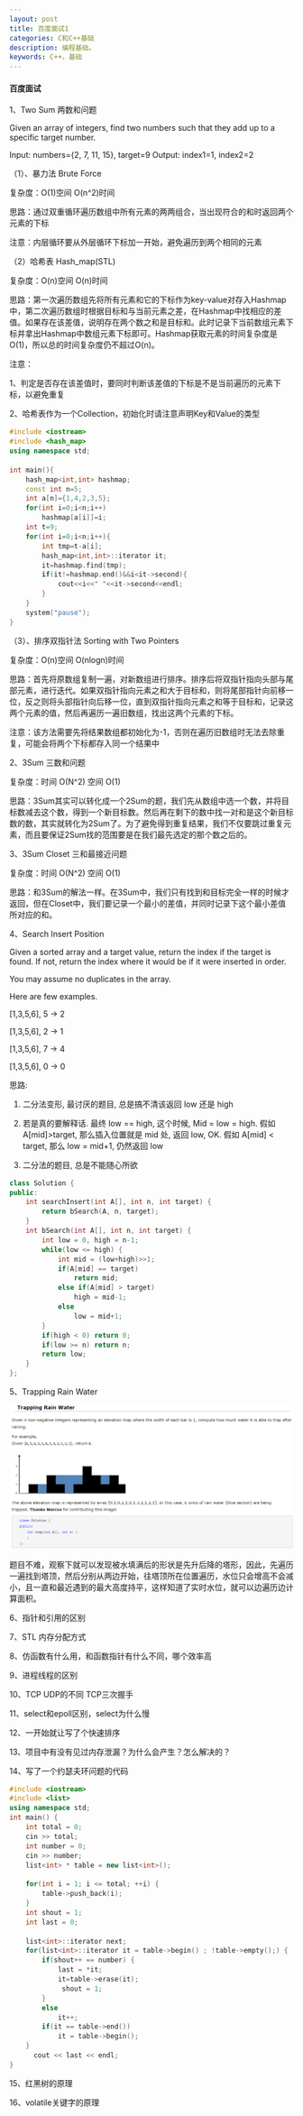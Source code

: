 ```yaml
---
layout: post
title: 百度面试1
categories: C和C++基础
description: 编程基础。
keywords: C++，基础
---
```


#### 百度面试

1、Two Sum 两数和问题

Given an array of integers, find two numbers such that they add up to a specific target number.

Input: numbers={2, 7, 11, 15}, target=9 Output: index1=1, index2=2

（1）、暴力法 Brute Force

复杂度：O(1)空间 O(n^2)时间

思路：通过双重循环遍历数组中所有元素的两两组合，当出现符合的和时返回两个元素的下标

注意：内层循环要从外层循环下标加一开始，避免遍历到两个相同的元素

（2）哈希表 Hash_map(STL)

复杂度：O(n)空间 O(n)时间

思路：第一次遍历数组先将所有元素和它的下标作为key-value对存入Hashmap中，第二次遍历数组时根据目标和与当前元素之差，在Hashmap中找相应的差值。如果存在该差值，说明存在两个数之和是目标和。此时记录下当前数组元素下标并拿出Hashmap中数组元素下标即可。Hashmap获取元素的时间复杂度是O(1)，所以总的时间复杂度仍不超过O(n)。

注意：

1、判定是否存在该差值时，要同时判断该差值的下标是不是当前遍历的元素下标，以避免重复

2、哈希表作为一个Collection，初始化时请注意声明Key和Value的类型

```cpp
#include <iostream>
#include <hash_map>
using namespace std;

int main(){
	hash_map<int,int> hashmap;
	const int n=5;
	int a[n]={1,4,2,3,5};
	for(int i=0;i<n;i++)
		hashmap[a[i]]=i;
	int t=9;
	for(int i=0;i<n;i++){
		int tmp=t-a[i];
		hash_map<int,int>::iterator it;
		it=hashmap.find(tmp);
		if(it!=hashmap.end()&&i<it->second){
			cout<<i<<" "<<it->second<<endl;
		}
	}
	system("pause");
}
```

（3）、排序双指针法 Sorting with Two Pointers

复杂度：O(n)空间 O(nlogn)时间

思路：首先将原数组复制一遍，对新数组进行排序。排序后将双指针指向头部与尾部元素，进行迭代。如果双指针指向元素之和大于目标和，则将尾部指针向前移一位，反之则将头部指针向后移一位，直到双指针指向元素之和等于目标和，记录这两个元素的值，然后再遍历一遍旧数组，找出这两个元素的下标。

注意：该方法需要先将结果数组都初始化为-1，否则在遍历旧数组时无法去除重复，可能会将两个下标都存入同一个结果中

2、3Sum 三数和问题

复杂度：时间 O(N^2) 空间 O(1)

思路：3Sum其实可以转化成一个2Sum的题，我们先从数组中选一个数，并将目标数减去这个数，得到一个新目标数。然后再在剩下的数中找一对和是这个新目标数的数，其实就转化为2Sum了。为了避免得到重复结果，我们不仅要跳过重复元素，而且要保证2Sum找的范围要是在我们最先选定的那个数之后的。

3、3Sum Closet 三和最接近问题

复杂度：时间 O(N^2) 空间 O(1)

思路：和3Sum的解法一样。在3Sum中，我们只有找到和目标完全一样的时候才返回，但在Closet中，我们要记录一个最小的差值，并同时记录下这个最小差值所对应的和。

4、Search Insert Position

Given a sorted array and a target value, return the index if the target is found. If not, return the index where it would be if it were inserted in order.

You may assume no duplicates in the array.

Here are few examples.

[1,3,5,6], 5 → 2

[1,3,5,6], 2 → 1

[1,3,5,6], 7 → 4

[1,3,5,6], 0 → 0

思路:

1. 二分法变形, 最讨厌的题目, 总是搞不清该返回 low 还是 high

2. 若是真的要解释话. 最终 low == high, 这个时候, Mid = low = high. 假如 A[mid]>target, 那么插入位置就是 mid 处, 返回 low, OK. 假如 A[mid] < target, 那么 low = mid+1, 仍然返回 low

3. 二分法的题目, 总是不能随心所欲

```cpp
class Solution {
public:
    int searchInsert(int A[], int n, int target) {
        return bSearch(A, n, target);
    }
    int bSearch(int A[], int n, int target) {
        int low = 0, high = n-1;
        while(low <= high) {
            int mid = (low+high)>>1;
            if(A[mid] == target) 
                return mid;
            else if(A[mid] > target) 
                high = mid-1;
            else
                low = mid+1;
        }
        if(high < 0) return 0;
        if(low >= n) return n;
        return low;
    }
};
```

5、Trapping Rain Water

![](/images/posts/C++/316.png)

题目不难，观察下就可以发现被水填满后的形状是先升后降的塔形，因此，先遍历一遍找到塔顶，然后分别从两边开始，往塔顶所在位置遍历，水位只会增高不会减小，且一直和最近遇到的最大高度持平，这样知道了实时水位，就可以边遍历边计算面积。

6、指针和引用的区别

7、STL 内存分配方式

8、仿函数有什么用，和函数指针有什么不同，哪个效率高

9、进程线程的区别

10、TCP UDP的不同 TCP三次握手

11、select和epoll区别，select为什么慢

12、一开始就让写了个快速排序

13、项目中有没有见过内存泄漏？为什么会产生？怎么解决的？

14、写了一个约瑟夫环问题的代码

```cpp
#include <iostream>
#include <list>
using namespace std;
int main() {
    int total = 0;
    cin >> total;
    int number = 0;
    cin >> number;
    list<int> * table = new list<int>();
 
    for(int i = 1; i <= total; ++i) {
        table->push_back(i);    
    }
    int shout = 1;  
    int last = 0;
 
    list<int>::iterator next;
    for(list<int>::iterator it = table->begin() ; !table->empty();) {
        if(shout++ == number) {
            last = *it;              
            it=table->erase(it);
             shout = 1;
        }
        else
            it++;
        if(it == table->end())
            it = table->begin();
    }
      cout << last << endl;
}
```

15、红黑树的原理

16、volatile关键字的原理





